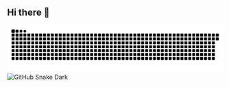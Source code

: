 ## Hi there 👋
![snake gif](https://github.com/Neeraj0608/Neeraj0608/blob/output/github-contribution-grid-snake.svg)
![GitHub Snake Dark](https://raw.githubusercontent.com/Neeraj0608/Neeraj0608/output/dist/snake-dark.svg#gh-dark-mode-only)
<!--
**Neeraj0608/Neeraj0608** is a ✨ _special_ ✨ repository because its `README.md` (this file) appears on your GitHub profile.

Here are some ideas to get you started:

- 🔭 I’m currently working on ...
- 🌱 I’m currently learning ...
- 👯 I’m looking to collaborate on ...
- 🤔 I’m looking for help with ...
- 💬 Ask me about ...
- 📫 How to reach me: ...
- 😄 Pronouns: ...
- ⚡ Fun fact: ...
-->
